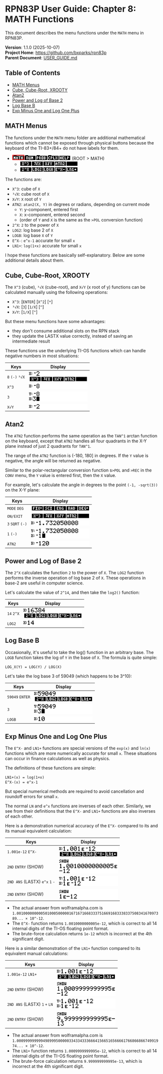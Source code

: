 # RPN83P User Guide: Chapter 8: MATH Functions

This document describes the menu functions under the `MATH` menu in RPN83P.

**Version**: 1.1.0 (2025-10-07)\
**Project Home**: https://github.com/bxparks/rpn83p \
**Parent Document**: [USER_GUIDE.md](USER_GUIDE.md)

## Table of Contents

- [MATH Menus](#math-menus)
- [Cube, Cube-Root, XROOTY](#cube-cube-root-xrooty)
- [Atan2](#atan2)
- [Power and Log of Base 2](#power-and-log-of-base-2)
- [Log Base B](#log-base-b)
- [Exp Minus One and Log One Plus](#exp-minus-one-and-log-one-plus)

## MATH Menus

The functions under the `MATH` menu folder are additional mathematical functions
which cannot be exposed through physical buttons because the keyboard of the
TI-83+/84+ do not have labels for them.

- ![ROOT > MATH](images/menu/root-math.png) (ROOT > MATH)
    - ![ROOT > MATH > Row1](images/menu/root-math-1.png)
    - ![ROOT > MATH > Row2](images/menu/root-math-2.png)

The functions are:

- `X^3`: cube of `X`
- `³√X`: cube root of `X`
- `X√Y`: `X` root of `Y`
- `ATN2`: `atan2(X, Y)` in degrees or radians, depending on current mode
    - `Y`: y-component, entered first
    - `X`: x-component, entered second
    - (order of `Y` and `X` is the same as the `>POL` conversion function)
- `2^X`: `2` to the power of `X`
- `LOG2`: log base 2 of `X`
- `LOGB`: log base `X` of `Y`
- `E^X-`: `e^x-1` accurate for small `x`
- `LN1+`: `log(1+x)` accurate for small `x`

I hope these functions are basically self-explanatory. Below are some additional
details about them.

## Cube, Cube-Root, XROOTY

The `X^3` (cube), `³√X` (cube-root), and `X√Y` (x root of y) functions can be
calculated manually using the following operations:

- `X^3`: \[`ENTER`\] \[`X^2`\] \[`*`\]
- `³√X`: \[`3`\] \[`1/X`\] \[`^`\]
- `X√Y`: \[`1/X`\] \[`^`\]

But these menu functions have some advantages:

- they don't consume additional slots on the RPN stack
- they update the LASTX value correctly, instead of saving an intermediate
  result

These functions use the underlying TI-OS functions which can handle negative
numbers in most situations:

| **Keys**              | **Display** |
| ----------------      | --------------------- |
| `8` `(-)` `³√X`       | ![](images/math/cube-1.png) |
| `X^3`                 | ![](images/math/cube-2.png) |
| `3`                   | ![](images/math/cube-3.png) |
| `X√Y`                 | ![](images/math/cube-4.png) |

## Atan2

The `ATN2` function performs the same operation as the `TAN^1` arctan function
on the keyboard, except that `ATN2` handles all four quadrants in the X-Y plane
instead of just 2 quadrants for `TAN^1`.

The range of the `ATN2` function is (-180, 180] in degrees. If the `Y` value is
negative, the angle will be returned as negative.

Similar to the polar-rectangular conversion function s`>POL` and `>REC` in the
`CONV` menu, the `Y` value is entered first, then the `X` value.

For example, let's calculate the angle in degrees to the point `(-1, -sqrt(3))`
on the X-Y plane:

| **Keys**              | **Display** |
| ----------------      | --------------------- |
| `MODE` `DEG`          | ![](images/math/atn2-1.png) |
| `ON/EXIT`             | ![](images/math/atn2-2.png) |
| `3` `SQRT` `(-)`      | ![](images/math/atn2-3.png) |
| `1` `(-)`             | ![](images/math/atn2-4.png) |
| `ATN2`                | ![](images/math/atn2-5.png) |

## Power and Log of Base 2

The `2^X` calculates the function `2` to the power of `X`. The `LOG2` function
performs the inverse operation of log base 2 of `X`. These operations in base-2
are useful in computer science.

Let's calculate the value of `2^14`, and then take the `log2()` function:

| **Keys**              | **Display** |
| ----------------      | --------------------- |
| `14` `2^X`            | ![](images/math/pow2-log2-1.png) |
| `LOG2`                | ![](images/math/pow2-log2-2.png) |

## Log Base B

Occasionally, it's useful to take the log() function in an arbitrary base.
The `LOGB` function takes the log of `Y` in the base of `X`. The formula is
quite simple:

```
LOG_X(Y) = LOG(Y) / LOG(X)
```
Let's take the log base 3 of 59049 (which happens to be 3^10):

| **Keys**              | **Display** |
| ----------------      | --------------------- |
| `59049` `ENTER`       | ![](images/math/logb-1.png) |
| `3`                   | ![](images/math/logb-2.png) |
| `LOGB`                | ![](images/math/logb-3.png) |

## Exp Minus One and Log One Plus

The `E^X-` and `LN1+` functions are special versions of the `exp(x)` and `ln(x)`
functions which are more numerically accurate for small `x`. These situations
can occur in finance calculations as well as physics.

The definitions of these functions are simple:

```
LN1+(x) = log(1+x)
E^X-(x) = e^x-1
```

But special numerical methods are required to avoid cancellation and
roundoff errors for small `x`.

The normal `LN` and `e^x` functions are inverses of each other. Similarly, we
see from their definitions that the `E^X-` and `LN1+` functions are also
inverses of each other.

Here is a demonstration numerical accuracy of the `E^X-` compared to its and its
manual equivalent calculation:

| **Keys**                          | **Display**           |
| ----------------                  | --------------------- |
| `1.001e-12` `E^X-`                | ![](images/math/expminus-1.png) |
| `2ND` `ENTRY` (SHOW)              | ![](images/math/expminus-2.png) |
| `2ND ANS` (LASTX) `e^x` `1` `-`   | ![](images/math/expminus-3.png) |
| `2ND` `ENTRY` (SHOW)              | ![](images/math/expminus-4.png) |

- The actual answer from wolframalpha.com is \
  `1.0010000000005010005000001671671668333751669168333833750834167097389... ×
  10^-12`.
- The `E^X-` function returns `1.0010000000005e-12`, which is correct to all 14
  internal digits of the TI-OS floating point format.
- The brute-force calculation returns `1e-12` which is incorrect at the 4th
  significant digit.

Here is a similar demonstration of the `LN1+` function compared to its
equivalent manual calculations:

| **Keys**                          | **Display**           |
| ----------------                  | --------------------- |
| `1.001e-12` `LN1+`                    | ![](images/math/lnplus-1.png) |
| `2ND` `ENTRY` (SHOW)              | ![](images/math/lnplus-2.png) |
| `2ND ANS` (LASTX) `1` `+` `LN`    | ![](images/math/lnplus-3.png) |
| `2ND` `ENTRY` (SHOW)              | ![](images/math/lnplus-4.png) |

- The actual answer from wolframalpha.com is \
  `1.0009999999994989995000003343343336664156651656666176686686674991974... ×
  10^-12`.
- The `LN1+` function returns `1.0009999999995e-12`, which is correct to all
  14 internal digits of the TI-OS floating point format.
- The brute-force calculation returns `9.999999999995e-13`, which is incorrect
  at the 4th significant digit.
